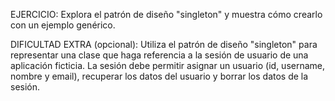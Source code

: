 EJERCICIO:
Explora el patrón de diseño "singleton" y muestra cómo crearlo
con un ejemplo genérico.

DIFICULTAD EXTRA (opcional):
Utiliza el patrón de diseño "singleton" para representar una clase que
haga referencia a la sesión de usuario de una aplicación ficticia.
La sesión debe permitir asignar un usuario (id, username, nombre y email),
recuperar los datos del usuario y borrar los datos de la sesión.
